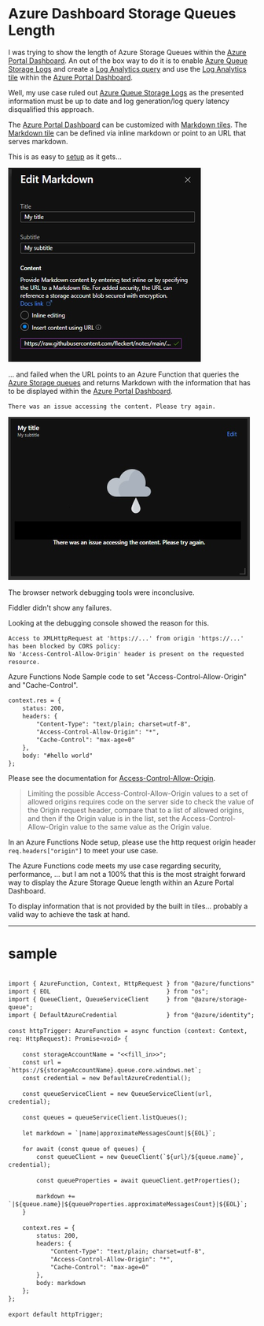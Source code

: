 
# Azure Dashboard Storage Queues Length

I was trying to show the length of Azure Storage Queues within the [Azure Portal Dashboard](https://docs.microsoft.com/en-us/azure/azure-portal/azure-portal-dashboards).
An out of the box way to do it is to enable [Azure Queue Storage Logs](https://docs.microsoft.com/en-us/azure/storage/queues/monitor-queue-storage-reference) and create a [Log Analytics query](https://docs.microsoft.com/en-us/azure/azure-monitor/visualize/tutorial-logs-dashboards) and use the [Log Analytics tile](https://docs.microsoft.com/en-us/azure/azure-monitor/app/tutorial-app-dashboards#add-logs-query) within the [Azure Portal Dashboard](https://docs.microsoft.com/en-us/azure/azure-portal/azure-portal-dashboards).

Well, my use case ruled out [Azure Queue Storage Logs](https://docs.microsoft.com/en-us/azure/storage/queues/monitor-queue-storage-reference) as the presented information must be up to date and log generation/log query latency disqualified this approach.

The [Azure Portal Dashboard](https://docs.microsoft.com/en-us/azure/azure-portal/azure-portal-dashboards) can be customized with [Markdown tiles](https://docs.microsoft.com/en-us/azure/azure-portal/azure-portal-markdown-tile).
The [Markdown tile](https://docs.microsoft.com/en-us/azure/azure-portal/azure-portal-markdown-tile) can be defined via inline markdown or point to an URL that serves markdown.

This is as easy to [setup](https://docs.microsoft.com/en-us/azure/azure-portal/azure-portal-markdown-tile) as it gets...

![azure-portal-markdown-tile](/posts/azure-dashboard-storage-queue-length/azure-portal-markdown-tile.jpg)

... and failed when the URL points to an Azure Function that queries the [Azure Storage queues](https://docs.microsoft.com/en-us/azure/storage/queues/storage-queues-introduction) and returns Markdown with the information that has to be displayed within the [Azure Portal Dashboard](https://docs.microsoft.com/en-us/azure/azure-portal/azure-portal-dashboards).

```
There was an issue accessing the content. Please try again.
```
![markdown-tile-failed](/posts/azure-dashboard-storage-queue-length/markdown-tile-failed.jpg)

The browser network debugging tools were inconclusive.

Fiddler didn't show any failures.

Looking at the debugging console showed the reason for this.

```
Access to XMLHttpRequest at 'https://...' from origin 'https://...' has been blocked by CORS policy:
No 'Access-Control-Allow-Origin' header is present on the requested resource.
```            

Azure Functions Node Sample code to set "Access-Control-Allow-Origin" and "Cache-Control".

```
context.res = {
    status: 200,
    headers: {
        "Content-Type": "text/plain; charset=utf-8",
        "Access-Control-Allow-Origin": "*",
        "Cache-Control": "max-age=0"
    },
    body: "#hello world"
};
```

Please see the documentation for [Access-Control-Allow-Origin](https://developer.mozilla.org/en-US/docs/Web/HTTP/Headers/Access-Control-Allow-Origin).

> Limiting the possible Access-Control-Allow-Origin values to a set of allowed origins requires code on the server side to check the value of the Origin request header, compare that to a list of allowed origins, and then if the Origin value is in the list, set the Access-Control-Allow-Origin value to the same value as the Origin value.

In an Azure Functions Node setup, please use the http request origin header `req.headers["origin"]` to meet your use case.

The Azure Functions code meets my use case regarding security, performance, ... but I am not a 100% that this is the most straight forward way to display the Azure Storage Queue length within an Azure Portal Dashboard.

To display information that is not provided by the built in tiles... probably a valid way to achieve the task at hand.

-----------
# sample 

```

import { AzureFunction, Context, HttpRequest } from "@azure/functions"
import { EOL                                 } from "os";
import { QueueClient, QueueServiceClient     } from "@azure/storage-queue";
import { DefaultAzureCredential              } from "@azure/identity";

const httpTrigger: AzureFunction = async function (context: Context, req: HttpRequest): Promise<void> {

    const storageAccountName = "<<fill_in>>";
    const url = `https://${storageAccountName}.queue.core.windows.net`;
    const credential = new DefaultAzureCredential();

    const queueServiceClient = new QueueServiceClient(url, credential);

    const queues = queueServiceClient.listQueues();

    let markdown = `|name|approximateMessagesCount|${EOL}`;

    for await (const queue of queues) {
        const queueClient = new QueueClient(`${url}/${queue.name}`, credential);

        const queueProperties = await queueClient.getProperties();

        markdown += `|${queue.name}|${queueProperties.approximateMessagesCount}|${EOL}`;
    }

    context.res = {
        status: 200,
        headers: {
            "Content-Type": "text/plain; charset=utf-8",
            "Access-Control-Allow-Origin": "*",
            "Cache-Control": "max-age=0"
        },
        body: markdown
    };
};

export default httpTrigger;
```

